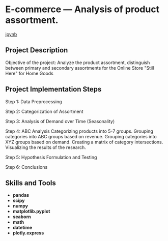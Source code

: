 # E-commerce — Analysis of product assortment.
[ipynb](https://github.com/Santonika/Portfolio_Yandex_Practicum/blob/Analysis_of_Video_Games/E-commerce/E-commerce.ipynb)

##  Project Description

Objective of the project: Analyze the product assortment, distinguish between primary and secondary assortments for the Online Store "Still Here" for Home Goods

## Project Implementation Steps
Step 1: Data Preprocessing

Step 2: Categorization of Assortment

Step 3: Analysis of Demand over Time (Seasonality)

Step 4: ABC Analysis
Categorizing products into 5-7 groups.
Grouping categories into ABC groups based on revenue.
Grouping categories into XYZ groups based on demand.
Creating a matrix of category intersections.
Visualizing the results of the research.

Step 5: Hypothesis Formulation and Testing

Step 6: Conclusions


## Skills and Tools

- **pandas**
- **scipy**
- **numpy**
- **matplotlib.pyplot**
- **seaborn**
- **math**
- **datetime**
- **plotly.express**
  

